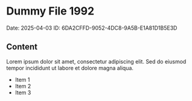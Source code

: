 # Dummy File 1992

Date: 2025-04-03
ID: 6DA2CFFD-9052-4DC8-9A5B-E1A81D1B5E3D

## Content

Lorem ipsum dolor sit amet, consectetur adipiscing elit.
Sed do eiusmod tempor incididunt ut labore et dolore magna aliqua.

* Item 1
* Item 2
* Item 3

